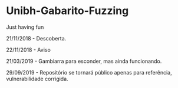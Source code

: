# Unibh-Gabarito-Fuzzing
Just having fun

21/11/2018 - Descoberta.

22/11/2018 - Aviso

21/03/2019 - Gambiarra para esconder, mas ainda funcionando.

29/09/2019 - Repositório se tornará público apenas para referência, vulnerabilidade corrigida.

